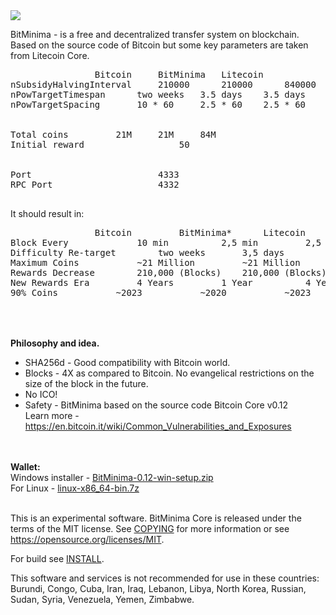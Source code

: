 <img src="https://github.com/BitMinima/BitMinima/raw/master/src/qt/res/icons/bitcoin.ico">

BitMinima - is a free and decentralized transfer system on blockchain.
Based on the source code of Bitcoin but some key parameters are taken from Litecoin Core.

<pre>
				Bitcoin		BitMinima	Litecoin
nSubsidyHalvingInterval		210000		210000		840000
nPowTargetTimespan		two weeks	3.5 days	3.5 days
nPowTargetSpacing		10 * 60		2.5 * 60	2.5 * 60


Total coins			21M		21M		84M
Initial reward					50


Port						4333
RPC Port					4332

</pre>

It should result in:

<pre>
  				Bitcoin 		BitMinima*		Litecoin
Block Every 			10 min 			2,5 min 		2,5 min
Difficulty Re-target 		two weeks 		3,5 days 		3,5 days
Maximum Coins 			~21 Million 		~21 Million 		~84 Million
Rewards Decrease 		210,000 (Blocks) 	210,000 (Blocks) 	840,000 (Blocks)
New Rewards Era 		4 Years 		1 Year 			4 Years
90% Coins 			~2023 			~2020 			~2023

</pre>

<br><br>
<b>Philosophy and idea.</b>
<ul>
	<li>SHA256d - Good compatibility with Bitcoin world.</li>
	<li>Blocks - 4X as compared to Bitcoin. No evangelical restrictions on the size of the block in the future.</li>
	<li>No ICO!</li>
	<li>Safety - BitMinima based on the source code Bitcoin Core v0.12 
<br>Learn more - <a href="https://en.bitcoin.it/wiki/Common_Vulnerabilities_and_Exposures" target=_blank>https://en.bitcoin.it/wiki/Common_Vulnerabilities_and_Exposures</a></li>
</ul>

<br><br>
<b>Wallet:</b><br>
Windows installer - <a href="https://github.com/BitMinima/BitMinima/releases/download/v0.12/BitMinima-0.12-win-setup.zip">BitMinima-0.12-win-setup.zip</a><br>
For Linux - <a href="https://github.com/BitMinima/BitMinima/releases/download/v0.12/linux-x86_64-bin.7z">linux-x86_64-bin.7z</a>
<br><br>


This is an experimental software.
BitMinima Core is released under the terms of the MIT license. See [COPYING](COPYING) for more
information or see https://opensource.org/licenses/MIT.

For build see [INSTALL](INSTALL).

This software and services is not recommended for use in these countries: Burundi, Congo, Cuba, Iran, Iraq, Lebanon, Libya, North Korea, Russian, Sudan, Syria, Venezuela, Yemen, Zimbabwe.















































